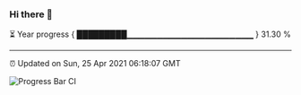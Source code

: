 ### Hi there 👋

⏳ Year progress { █████████▁▁▁▁▁▁▁▁▁▁▁▁▁▁▁▁▁▁▁▁▁ } 31.30 %

---

⏰ Updated on Sun, 25 Apr 2021 06:18:07 GMT

![Progress Bar CI](https://github.com/liununu/liununu/workflows/Progress%20Bar%20CI/badge.svg)
